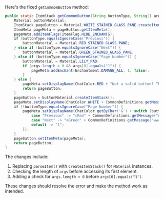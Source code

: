 Here's the fixed `getCommonButton` method:

```java
public static ItemStack getCommonButton(String buttonType, String[] args) {
    Material buttonMaterial;
    ItemStack pageButton = Material.WHITE_STAINED_GLASS_PANE.createItemStack();
    ItemMeta pageMeta = pageButton.getItemMeta();
    pageMeta.addItemFlags(ItemFlag.HIDE_ENCHANTS);
    if (buttonType.equalsIgnoreCase("Previous")) {
        buttonMaterial = Material.RED_STAINED_GLASS_PANE;
    } else if (buttonType.equalsIgnoreCase("Next")) {
        buttonMaterial = Material.GREEN_STAINED_GLASS_PANE;
    } else if (buttonType.equalsIgnoreCase("Page Number")) {
        buttonMaterial = Material.LILY_PAD;
        if (args.length > 0 && args[0].equals("1")) {
            pageMeta.addEnchant(Enchantment.DAMAGE_ALL, 1, false);
        }
    } else {
        pageMeta.setDisplayName(ChatColor.RED + "Not a valid button! This is a bug, please report it.");
        return pageButton;
    }
    pageButton = buttonMaterial.createItemStack();
    pageMeta.setDisplayName(ChatColor.WHITE + CommonDefinitions.getMessage("wwcConfigGUIPageButton"));
    if (!buttonType.equalsIgnoreCase("Page Number")) {
        pageMeta.setDisplayName(ChatColor.getByChar('&') + switch (buttonType) {
            case "Previous" -> "cRed" + CommonDefinitions.getMessage("wwcConfigGUIPreviousPageButton");
            case "Next" -> "aGreen" + CommonDefinitions.getMessage("wwcConfigGUINextPageButton");
            default -> "1";
        });
    }
    pageButton.setItemMeta(pageMeta);
    return pageButton;
}
```

The changes include:

1. Replacing `parseItem()` with `createItemStack()` for `Material` instances.
2. Checking the length of `args` before accessing its first element.
3. Adding a check for `args.length > 0` before `args[0].equals("1")`.

These changes should resolve the error and make the method work as intended.